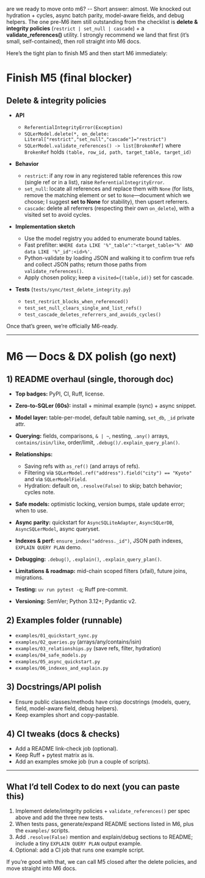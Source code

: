 are we ready to move onto m6? -- Short answer: almost. We knocked out hydration + cycles, async batch parity, model-aware fields, and debug helpers. The one pre-M6 item still outstanding from the checklist is **delete & integrity policies** (`restrict | set_null | cascade`) + a **validate_references()** utility. I strongly recommend we land that first (it’s small, self-contained), then roll straight into M6 docs.

Here’s the tight plan to finish M5 and then start M6 immediately:

# Finish M5 (final blocker)

## Delete & integrity policies

- **API**

  - `ReferentialIntegrityError(Exception)`
  - `SQLerModel.delete(*, on_delete: Literal["restrict","set_null","cascade"]="restrict")`
  - `SQLerModel.validate_references() -> list[BrokenRef]` where `BrokenRef` holds `(table, row_id, path, target_table, target_id)`

- **Behavior**

  - `restrict`: if any row in any registered table references this row (single ref or in a list), raise `ReferentialIntegrityError`.
  - `set_null`: locate all references and replace them with `None` (for lists, remove the matching element or set to `None`—document which we choose; I suggest **set to None** for stability), then upsert referrers.
  - `cascade`: delete all referrers (respecting their own `on_delete`), with a visited set to avoid cycles.

- **Implementation sketch**

  - Use the model registry you added to enumerate bound tables.
  - Fast prefilter: `WHERE data LIKE '%"_table":"<target_table>"%' AND data LIKE '%"_id":<id>%'`.
  - Python-validate by loading JSON and walking it to confirm true refs and collect JSON paths; return those paths from `validate_references()`.
  - Apply chosen policy; keep a `visited={(table,id)}` set for cascade.

- **Tests** (`tests/sync/test_delete_integrity.py`)

  - `test_restrict_blocks_when_referenced()`
  - `test_set_null_clears_single_and_list_refs()`
  - `test_cascade_deletes_referrers_and_avoids_cycles()`

Once that’s green, we’re officially M6-ready.

---

# M6 — Docs & DX polish (go next)

## 1) README overhaul (single, thorough doc)

- **Top badges:** PyPI, CI, Ruff, license.
- **Zero-to-SQLer (60s):** install + minimal example (sync) + async snippet.
- **Model layer:** table-per-model, default table naming, `set_db`, `_id` private attr.
- **Querying:** fields, comparisons, `& | ~`, nesting, `.any()` arrays, `contains/isin/like`, order/limit, `.debug()/.explain_query_plan()`.
- **Relationships:**

  - Saving refs with `as_ref()` (and arrays of refs).
  - Filtering via `SQLerModel.ref("address").field("city") == "Kyoto"` and via `SQLerModelField`.
  - Hydration: default on, `.resolve(False)` to skip; batch behavior; cycles note.

- **Safe models:** optimistic locking, version bumps, stale update error; when to use.
- **Async parity:** quickstart for `AsyncSQLiteAdapter`, `AsyncSQLerDB`, `AsyncSQLerModel`, async queryset.
- **Indexes & perf:** `ensure_index("address._id")`, JSON path indexes, `EXPLAIN QUERY PLAN` demo.
- **Debugging:** `.debug()`, `.explain()`, `.explain_query_plan()`.
- **Limitations & roadmap:** mid-chain scoped filters (xfail), future joins, migrations.
- **Testing:** `uv run pytest -q`; Ruff pre-commit.
- **Versioning:** SemVer; Python 3.12+; Pydantic v2.

## 2) Examples folder (runnable)

- `examples/01_quickstart_sync.py`
- `examples/02_queries.py` (arrays/any/contains/isin)
- `examples/03_relationships.py` (save refs, filter, hydration)
- `examples/04_safe_models.py`
- `examples/05_async_quickstart.py`
- `examples/06_indexes_and_explain.py`

## 3) Docstrings/API polish

- Ensure public classes/methods have crisp docstrings (models, query, field, model-aware field, debug helpers).
- Keep examples short and copy-pastable.

## 4) CI tweaks (docs & checks)

- Add a README link-check job (optional).
- Keep Ruff + pytest matrix as is.
- Add an examples smoke job (run a couple of scripts).

---

## What I’d tell Codex to do next (you can paste this)

1. Implement delete/integrity policies + `validate_references()` per spec above and add the three new tests.
2. When tests pass, generate/expand README sections listed in M6, plus the `examples/` scripts.
3. Add `.resolve(False)` mention and explain/debug sections to README; include a tiny `EXPLAIN QUERY PLAN` output example.
4. Optional: add a CI job that runs one example script.

If you’re good with that, we can call M5 closed after the delete policies, and move straight into M6 docs.
